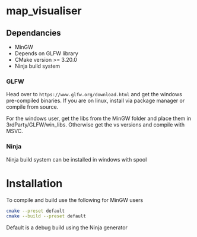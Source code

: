 # map\_visualiser

## Dependancies
- MinGW
- Depends on GLFW library
- CMake version >= 3.20.0
- Ninja build system

### GLFW
Head over to `https://www.glfw.org/download.html` and get the windows
pre-compiled binaries. If you are on linux, install via package manager or 
compile from source.

For the windows user, get the libs from the MinGW folder and place them in
3rdParty/GLFW/win\_libs. Otherwise get the vs versions and compile with MSVC.

### Ninja
Ninja build system can be installed in windows with spool

# Installation
To compile and build use the following for MinGW users
```bash
cmake --preset default
cmake --build --preset default
```
Default is a debug build using the Ninja generator

